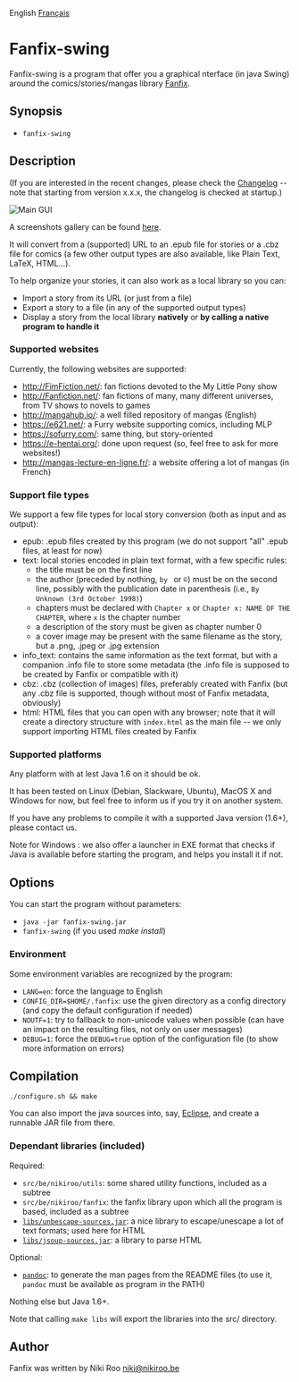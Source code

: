 English [Français](README-fr.md)

# Fanfix-swing

Fanfix-swing is a program that offer you a graphical nterface (in java Swing) around the comics/stories/mangas library [Fanfix](https://github.com/nikiroo/fanfix).

## Synopsis

- ```fanfix-swing```

## Description

(If you are interested in the recent changes, please check the [Changelog](changelog.md) -- note that starting from version x.x.x, the changelog is checked at startup.)

![Main GUI](screenshots/fanfix-x.x.x.png?raw=true "Main GUI")

A screenshots gallery can be found [here](screenshots/README.md).

It will convert from a (supported) URL to an .epub file for stories or a .cbz file for comics (a few other output types are also available, like Plain Text, LaTeX, HTML...).

To help organize your stories, it can also work as a local library so you can:

- Import a story from its URL (or just from a file)
- Export a story to a file (in any of the supported output types)
- Display a story from the local library **natively** or **by calling a native program to handle it**

### Supported websites

Currently, the following websites are supported:

- http://FimFiction.net/: fan fictions devoted to the My Little Pony show
- http://Fanfiction.net/: fan fictions of many, many different universes, from TV shows to novels to games
- http://mangahub.io/: a well filled repository of mangas (English)
- https://e621.net/: a Furry website supporting comics, including MLP
- https://sofurry.com/: same thing, but story-oriented
- https://e-hentai.org/: done upon request (so, feel free to ask for more websites!)
- http://mangas-lecture-en-ligne.fr/: a website offering a lot of mangas (in French)

### Support file types

We support a few file types for local story conversion (both as input and as output):

- epub: .epub files created by this program (we do not support "all" .epub files, at least for now)
- text: local stories encoded in plain text format, with a few specific rules:
	- the title must be on the first line
	- the author (preceded by nothing, ```by ``` or ```©```) must be on the second line, possibly with the publication date in parenthesis (i.e., ```By Unknown (3rd October 1998)```)
	- chapters must be declared with ```Chapter x``` or ```Chapter x: NAME OF THE CHAPTER```, where ```x``` is the chapter number
	- a description of the story must be given as chapter number 0
	- a cover image may be present with the same filename as the story, but a .png, .jpeg or .jpg extension
- info_text: contains the same information as the text format, but with a companion .info file to store some metadata (the .info file is supposed to be created by Fanfix or compatible with it)
- cbz: .cbz (collection of images) files, preferably created with Fanfix (but any .cbz file is supported, though without most of Fanfix metadata, obviously)
- html: HTML files that you can open with any browser; note that it will create a directory structure with ```index.html``` as the main file -- we only support importing HTML files created by Fanfix

### Supported platforms

Any platform with at lest Java 1.6 on it should be ok.

It has been tested on Linux (Debian, Slackware, Ubuntu), MacOS X and Windows for now, but feel free to inform us if you try it on another system.

If you have any problems to compile it with a supported Java version (1.6+), please contact us.

Note for Windows : we also offer a launcher in EXE format that checks if Java is available before starting the program, and helps you install it if not.

## Options

You can start the program without parameters:

- ```java -jar fanfix-swing.jar```
- ```fanfix-swing``` (if you used *make install*)

### Environment

Some environment variables are recognized by the program:

- ```LANG=en```: force the language to English
- ```CONFIG_DIR=$HOME/.fanfix```: use the given directory as a config directory (and copy the default configuration if needed)
- ```NOUTF=1```: try to fallback to non-unicode values when possible (can have an impact on the resulting files, not only on user messages)
- ```DEBUG=1```: force the ```DEBUG=true``` option of the configuration file (to show more information on errors)

## Compilation

```./configure.sh && make```

You can also import the java sources into, say, [Eclipse](https://eclipse.org/), and create a runnable JAR file from there.

### Dependant libraries (included)

Required:

- ```src/be/nikiroo/utils```: some shared utility functions, included as a subtree
- ```src/be/nikiroo/fanfix```: the fanfix library upon which all the program is based, included as a subtree
- [```libs/unbescape-sources.jar```](https://github.com/unbescape/unbescape): a nice library to escape/unescape a lot of text formats; used here for HTML
- [```libs/jsoup-sources.jar```](https://jsoup.org/): a library to parse HTML

Optional:

- [```pandoc```](http://pandoc.org/): to generate the man pages from the README files (to use it, ```pandoc``` must be available as program in the PATH)

Nothing else but Java 1.6+.

Note that calling ```make libs``` will export the libraries into the src/ directory.

## Author

Fanfix was written by Niki Roo <niki@nikiroo.be>

